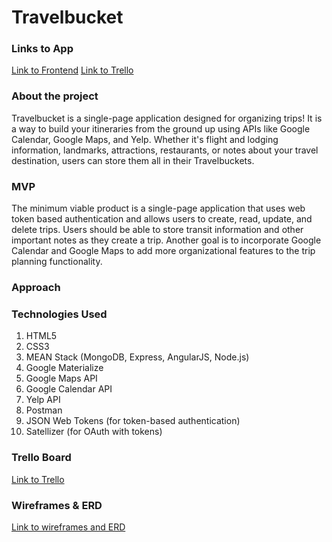 # Travelbucket

### Links to App
[Link to Frontend](https://github.com/antoniolrhee/travelbucket_frontend)
[Link to Trello](https://github.com/antoniolrhee/travelbucket_api)

### About the project 

Travelbucket is a single-page application designed for organizing trips! It is a way to build your itineraries from the ground up using APIs like Google Calendar, Google Maps, and Yelp. Whether it's flight and lodging information, landmarks, attractions, restaurants, or notes about your travel destination, users can store them all in their Travelbuckets. 

### MVP 

The minimum viable product is a single-page application that uses web token based authentication and allows users to create, read, update, and delete trips. Users should be able to store transit information and other important notes as they create a trip. Another goal is to incorporate Google Calendar and Google Maps to add more organizational features to the trip planning functionality. 

### Approach

### Technologies Used

1. HTML5
2. CSS3
3. MEAN Stack (MongoDB, Express, AngularJS, Node.js) 
4. Google Materialize
5. Google Maps API
6. Google Calendar API
7. Yelp API 
8. Postman
9. JSON Web Tokens (for token-based authentication)
10. Satellizer (for OAuth with tokens)

### Trello Board

[Link to Trello](https://trello.com/b/1akP2dSE/project-3-Travelbucket)

### Wireframes & ERD

[Link to wireframes and ERD](https://docs.google.com/presentation/d/1Tnya5sA-F_cUn2GRPY0pazyHdNo2ZIbnaj06EK2Rnf0/edit?usp=sharing)
